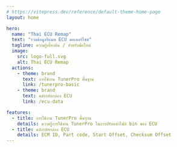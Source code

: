 ```yaml
---
# https://vitepress.dev/reference/default-theme-home-page
layout: home

hero:
  name: "Thai ECU Remap"
  text: "รวมข้อมูลรีแมพ ECU มอเตอร์ไซค์"
  tagline: ความรู้เบื้องต้น / สำหรับมือใหม่
  image:
    src: logo-full.svg
    alt: Thai ECU Remap
  actions:
    - theme: brand
      text: การใช้งาน TunerPro พื้นฐาน
      link: /tunerpro-basic
    - theme: brand
      text: คลังรหัสกล่อง ECU
      link: /ecu-data

features:
  - title: การใช้งาน TunerPro พื้นฐาน
    details: ความรู้การใช้งาน TunerPro ในการปรับแต่งไฟล์ bin ของ ECU
  - title: คลังรหัสกล่อง ECU
    details: ECM ID, Part code, Start Offset, Checksum Offset
---
```


